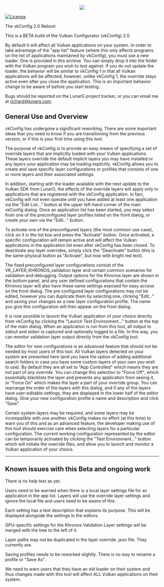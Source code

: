 <p align="center"><img src="https://imgshare.io/images/2020/06/02/Vulkan-Configurator.png" /></p>

[![License](https://img.shields.io/badge/License-Apache%202.0-blue.svg)](https://opensource.org/licenses/Apache-2.0)



The vkConfig 2.0 Reboot

This is a BETA build of the Vulkan Configurator (vkConfig) 2.0.

By default it will affect all Vulkan applications on your system. In order to take advantage of the "app list" feature (where this only affects programs on the list of applications maintained by vkConfig), you must use a new loader. One is provided in this archive. You can simply drop it into the folder with the Vulkan program you wish to test against. If you do not update the loader, the behavior will be similar to vkConfig 1 in that all Vulkan applications will be affected; however, unlike vkConfig 1, the override stays active even after you close the application. This is an important behavior change to be aware of before you start testing.

Bugs should be reported on the LunarG project tracker, or you can email me at richard@lunarg.com.

General Use and Overview
--------------------------------------------

vkConfig has undergone a significant reworking. There are some important ideas that you need to know if you are transitioning from the previous version, or if this is your first time using this tool.

The purpose of vkConfig is to provide an easy means of specifying a set of override layers that are implicitly loaded with your Vulkan applications. These layers override the default implicit layers you may have installed or any layers your application may be loading explicitly. vkConfig allows you to create and save specific layer configurations or profiles that consists of one or more layers and their associated settings.

In addition, starting with the loader available with the next update to the Vulkan SDK from LunarG, the effects of the override layers will apply only to applications that are registered with the vkConfig application. In fact, vkConfig will not even operate until you have added at least one application via the "Edit List..." button at the upper left-hand corner of the main vkConfig dialog. Once an application list has been started, you may select from one of the preconfigured layer profiles listed on the front dialog, or create your own via the "Edit..." button.

To activate one of the preconfigured layers (the most common use case), click on it in the list box and press the "Activate" button. Once activated, a specific configuration will remain active and will affect the Vulkan applications in the application list even after vkConfig has been closed. To deactivate any layer overrides, simply click the "Deactivate" button (this is the same physical button as "Activate", but now with bright red text).

The fixed preconfigured layer configurations consist of the VK_LAYER_KHRONOS_validation layer and certain common scenarios for validation and debugging. Output options for the Khronos layer are shown in the bottom panel, and any user defined configurations that contain the Khronos layer will also have these same settings exposed for easy access on the front dialog. The pre configured layer configurations may not be edited, however you can duplicate them by selecting one, clicking "Edit..." and saving your changes as a new layer configuration profile. The name you give this configuration will then appear on the front dialog. 

It is now possible to launch the Vulkan application of your choice directly from vkConfig by clicking the "Launch Test Environment..." button at the top of the main dialog. When an application is run from this tool, all output to stdout and stderr is captured and optionally logged to a file. In this way, you can monitor validation layer output directly from the vkConfig tool.

The editor for new configurations is an advanced feature that should not be needed by most users of this tool. All Vulkan layers detected on your system are presented here (and you have the option of adding additional search folders in case you have some custom layers of your own you wish to use). By default they are all set to "App Controlled" which means they are not part of any override. You can change this selection to "Force Off", which essentially blacklists the layer and prevents any application from seeing it, or "Force On" which makes the layer a part of your override group. You can rearrange the order of the layers with this dialog, and if any of the layers have user-editable settings, they are displayed in the lower half of the editor dialog. Give your new configuration profile a name and description and click "Save". 

Certain system layers may be required, and some layers may be incompatible with one another. vkConfig makes no effort (at this time) to warn you of this and as an advanced feature, the developer making use of this tool should exercise care when selecting layers for a particular configuration. The current working configuration represented by the editor can be temporarily activated by clicking the "Test Environment..." button which will initiate the override files, and allow you to launch and monitor a Vulkan application of your choice.

----------------------------------------------------------
Known issues with this Beta and ongoing work
----------------------------------------------------------
There is no help text as yet.

Users need to be warned when there is a local layer settings file for an application in the app list. Layers will use the override layer settings and ignore the local file and users need to be aware of this.

Each setting has a text description that explains its purpose. This will be displayed alongside the settings in the editors.

GPU-specific settings for the Khronos Validation Layer settings will be merged with the tree to the left of it.

Layer paths may not be duplicated in the layer override .json file. They currently are.

Saving profiles needs to be reworked slightly. There is no way to rename a profile or "Save As".

We need to warn users that they have an old loader on their system and thus changes made with this tool will affect ALL Vulkan applications on their system.



